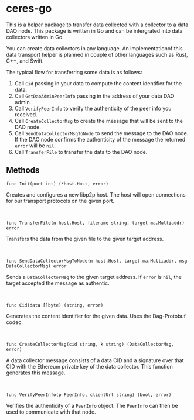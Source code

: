 # ceres-go   
    
This is a helper package to transfer data collected with a collector to a data DAO node. This package is written in Go and can be intergrated into data collectors written in Go.    
    
You can create data collectors in any language. An implementationof this data transport helper is planned in couple of other languages such as Rust, C++, and Swift.  

The typical flow for transferring some data is as follows:
1. Call `Cid` passing in your data to compute the content identifier for the data.   
2. Call `GetDaoAdminPeerInfo` passing in the address of your data DAO admin.   
3. Call `VerifyPeerInfo` to verify the authenticity of the peer info you received.    
4. Call `CreateCollectorMsg` to create the message that will be sent to the DAO node.    
4. Call `SendDataCollectorMsgToNode` to send the message to the DAO node. If the DAO node confirms the authenticity of the message the returned `error` will be `nil`.   
5. Call `TransferFile` to transfer the data to the DAO node.   
    
## Methods     
```
func Init(port int) (*host.Host, error)
```     
Creates and configures a new libp2p host. The host will open connections for our transport protocols on the given port.   
    
<br>
    
```
func TransferFile(n host.Host, filename string, target ma.Multiaddr) error
```   
Transfers the data from the given file to the given target address.   
    
<br>
    
```
func SendDataCollectorMsgToNode(n host.Host, target ma.Multiaddr, msg DataCollectorMsg) error
```    
Sends a `DataCollectorMsg` to the given target address. If `error` is `nil`, the target accepted the message as authentic.   
    
<br>
    
```
func Cid(data []byte) (string, error)
```    
Generates the content identifier for the given data. Uses the Dag-Protobuf codec.   
    
<br>
    
```
func CreateCollectorMsg(cid string, k string) (DataCollectorMsg, error)
```   
A data collector message consists of a data CID and a signature over that CID with the Ethereum private key of the data collector. This function generates this message.   
    
<br>
    
```
func VerifyPeerInfo(p PeerInfo, clientUrl string) (bool, error)
```    
Verifies the authenticity of a `PeerInfo` object. The `PeerInfo` can then be used to communicate with that node.
